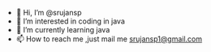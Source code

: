 - 👋 Hi, I’m @srujansp
- 👀 I’m interested in coding in java
- 🌱 I’m currently learning java
- 📫 How to reach me ,just mail me srujansp1@gmail.com
